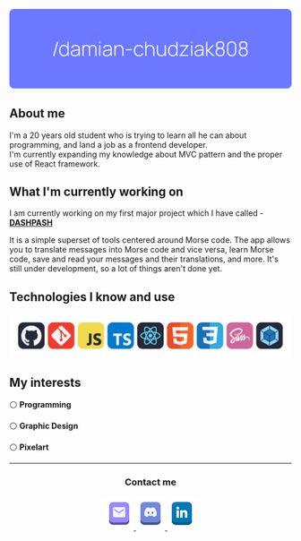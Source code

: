 <img src="banner-01.png"></img>

## About me
I'm a 20 years old student who is trying to learn all he can about programming, and land a job as a frontend developer. <br/>
I'm currently expanding my knowledge about MVC pattern and the proper use of React framework.

## What I'm currently working on
I am currently working on my first major project which I have called - [**DASHPASH**](https://github.com/damian-chudziak808/dashpash)<br>

It is a simple superset of tools centered around Morse code.
The app allows you to translate messages into Morse code and vice versa, learn Morse code, save and read your messages and their translations, and more.
It's still under development, so a lot of things aren't done yet.

## Technologies I know and use
<p>
<img src="techstack.png"></img>
</p>

## My interests
⚪ **Programming**

⚪ **Graphic Design**

⚪ **Pixelart** 


___
<h3 align="center">Contact me</h3>

<p align="center">
    <a href="mailto:damian.chudziak808@gmail.com">
    <img src="email-button.png"></img>
</a>
<a href="https://discord.com/users/750971983226863666">
    <img src="discord-button.png"></img>
</a>
<a href="https://www.linkedin.com/in/damian-chudziak-501287248/">
    <img src="linked-button.png"></img>
</a>
</p>

